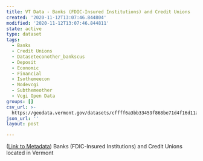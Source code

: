 ```yaml
---
title: VT Data - Banks (FDIC-Insured Institutions) and Credit Unions
created: '2020-11-12T13:07:46.844804'
modified: '2020-11-12T13:07:46.844811'
state: active
type: dataset
tags:
  - Banks
  - Credit Unions
  - Dataseteconother_bankscus
  - Deposit
  - Economic
  - Financial
  - Isothemeecon
  - Nodevcgi
  - Subthemeother
  - Vcgi Open Data
groups: []
csv_url: >-
  https://geodata.vermont.gov/datasets/cffff6a3bb33459f868be71d4f16d11a_4.csv?outSR=%7B%22latestWkid%22%3A32145%2C%22wkid%22%3A32145%7D
json_url: ''
layout: post

---
```

(<a href='http://maps.vcgi.vermont.gov/gisdata/metadata/EconOther_BANKSCUS.htm' target='_blank'>Link to Metadata</a>) Banks (FDIC-Insured Institutions) and Credit Unions located in Vermont
